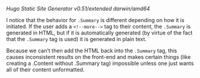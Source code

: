 _Hugo Static Site Generator v0.51/extended darwin/amd64_

I notice that the behavior for `.Summary` is different depending on how it is initiated. If the user adds a `<!--more-->` tag to their content, the `.Summary` is generated in HTML, but if it is automatically generated (by virtue of the fact that the `.Summary` tag is used) it is generated in plain text. 

Because we can't then add the HTML back into the `.Summary` tag, this causes inconsistent results on the front-end and makes certain things (like creating a .Content without .Summary tag) impossible unless one just wants all of their content unformatted. 
